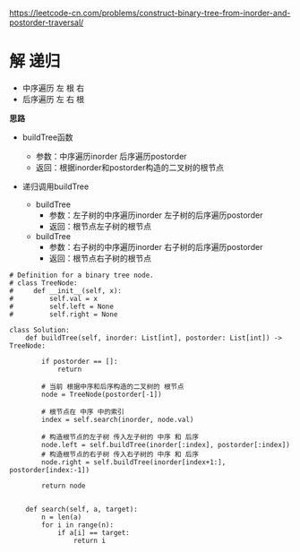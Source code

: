 https://leetcode-cn.com/problems/construct-binary-tree-from-inorder-and-postorder-traversal/
# 解 递归
- 中序遍历 左 根 右
- 后序遍历 左 右 根

**思路**
- buildTree函数 
  - 参数：中序遍历inorder 后序遍历postorder
  - 返回：根据inorder和postorder构造的二叉树的根节点
  
- 递归调用buildTree
  - buildTree
    - 参数：左子树的中序遍历inorder 左子树的后序遍历postorder
    - 返回：根节点左子树的根节点
  - buildTree
    - 参数：右子树的中序遍历inorder 右子树的后序遍历postorder
    - 返回：根节点右子树的根节点
  
```python3
# Definition for a binary tree node.
# class TreeNode:
#     def __init__(self, x):
#         self.val = x
#         self.left = None
#         self.right = None

class Solution:
    def buildTree(self, inorder: List[int], postorder: List[int]) -> TreeNode:
        
        if postorder == []:
            return
        
        # 当前 根据中序和后序构造的二叉树的 根节点
        node = TreeNode(postorder[-1])
        
        # 根节点在 中序 中的索引
        index = self.search(inorder, node.val)
        
        # 构造根节点的左子树 传入左子树的 中序 和 后序
        node.left = self.buildTree(inorder[:index], postorder[:index])
        # 构造根节点的右子树 传入右子树的 中序 和 后序
        node.right = self.buildTree(inorder[index+1:], postorder[index:-1])
        
        return node
        
        
    def search(self, a, target):
        n = len(a)
        for i in range(n):
            if a[i] == target:
                return i
```
